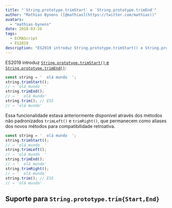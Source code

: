 ```yaml
---
title: "`String.prototype.trimStart` e `String.prototype.trimEnd`"
author: "Mathias Bynens ([@mathias](https://twitter.com/mathias))"
avatars:
  - "mathias-bynens"
date: 2018-03-26
tags:
  - ECMAScript
  - ES2019
description: "ES2019 introduz String.prototype.trimStart() e String.prototype.trimEnd()."
---
```

ES2019 introduz [`String.prototype.trimStart()` e `String.prototype.trimEnd()`](https://github.com/tc39/proposal-string-left-right-trim):

```js
const string = '  olá mundo  ';
string.trimStart();
// → 'olá mundo  '
string.trimEnd();
// → '  olá mundo'
string.trim(); // ES5
// → 'olá mundo'
```

Essa funcionalidade estava anteriormente disponível através dos métodos não padronizados `trimLeft()` e `trimRight()`, que permanecem como aliases dos novos métodos para compatibilidade retroativa.

```js
const string = '  olá mundo  ';
string.trimStart();
// → 'olá mundo  '
string.trimLeft();
// → 'olá mundo  '
string.trimEnd();
// → '  olá mundo'
string.trimRight();
// → '  olá mundo'
string.trim(); // ES5
// → 'olá mundo'
```

<!--truncate-->
## Suporte para `String.prototype.trim{Start,End}`

<feature-support chrome="66 /blog/v8-release-66#string-trimming"
                 firefox="61"
                 safari="12"
                 nodejs="8"
                 babel="sim https://github.com/zloirock/core-js#ecmascript-string-and-regexp"></feature-support>
